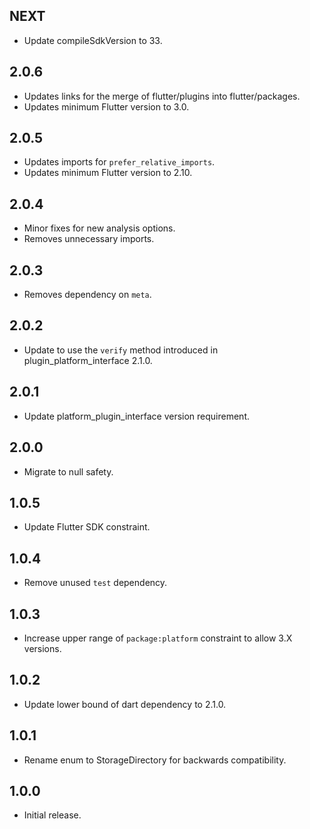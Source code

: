 ## NEXT

* Update compileSdkVersion to 33.

## 2.0.6

* Updates links for the merge of flutter/plugins into flutter/packages.
* Updates minimum Flutter version to 3.0.

## 2.0.5

* Updates imports for `prefer_relative_imports`.
* Updates minimum Flutter version to 2.10.

## 2.0.4

* Minor fixes for new analysis options.
* Removes unnecessary imports.

## 2.0.3

* Removes dependency on `meta`.

## 2.0.2

* Update to use the `verify` method introduced in plugin_platform_interface 2.1.0.

## 2.0.1

* Update platform_plugin_interface version requirement.

## 2.0.0

* Migrate to null safety.

## 1.0.5

* Update Flutter SDK constraint.

## 1.0.4

* Remove unused `test` dependency.

## 1.0.3

* Increase upper range of `package:platform` constraint to allow 3.X versions.

## 1.0.2

* Update lower bound of dart dependency to 2.1.0.

## 1.0.1

* Rename enum to StorageDirectory for backwards compatibility.

## 1.0.0

* Initial release.
